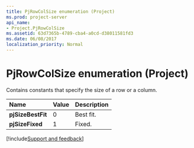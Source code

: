 ```yaml
---
title: PjRowColSize enumeration (Project)
ms.prod: project-server
api_name:
- Project.PjRowColSize
ms.assetid: 63d7365b-4789-cba4-a0cd-d38011581fd3
ms.date: 06/08/2017
localization_priority: Normal
---
```



# PjRowColSize enumeration (Project)

Contains constants that specify the size of a row or a column.



|Name|Value|Description|
|:-----|:-----|:-----|
|**pjSizeBestFit**|0|Best fit.|
|**pjSizeFixed**|1|Fixed.|

[!include[Support and feedback](~/includes/feedback-boilerplate.md)]